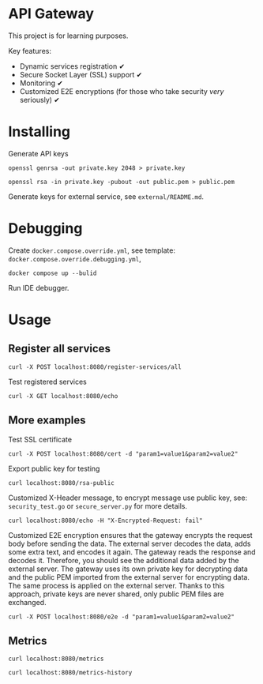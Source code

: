 # API Gateway
This project is for learning purposes.

Key features:
 - Dynamic services registration ✔
 - Secure Socket Layer (SSL) support ✔
 - Monitoring ✔
 - Customized E2E encryptions (for those who take security *very* seriously) ✔

# Installing

Generate API keys
```
openssl genrsa -out private.key 2048 > private.key
```
```
openssl rsa -in private.key -pubout -out public.pem > public.pem
```
Generate keys for external service, see `external/README.md`.

# Debugging

Create `docker.compose.override.yml`, 
see template: `docker.compose.override.debugging.yml`,
```
docker compose up --bulid
```
Run IDE debugger.

# Usage

## Register all services

```
curl -X POST localhost:8080/register-services/all
```

Test registered services
```
curl -X GET localhost:8080/echo
```

## More examples

Test SSL certificate
```
curl -X POST localhost:8080/cert -d "param1=value1&param2=value2"
```

Export public key for testing
```
curl localhost:8080/rsa-public
```

Customized X-Header message, to encrypt message use public key,
see: `security_test.go` or `secure_server.py` for more details.
```
curl localhost:8080/echo -H "X-Encrypted-Request: fail"
```

Customized E2E encryption ensures that the gateway encrypts the request body 
before sending the data. The external server decodes the data, adds some extra
text, and encodes it again. The gateway reads the response and decodes it. 
Therefore, you should see the additional data added by the external server. 
The gateway uses its own private key for decrypting data and the public PEM 
imported from the external server for encrypting data. The same process is 
applied on the external server. Thanks to this approach, private keys are 
never shared, only public PEM files are exchanged.
```
curl -X POST localhost:8080/e2e -d "param1=value1&param2=value2"
```
## Metrics
```
curl localhost:8080/metrics
```
```
curl localhost:8080/metrics-history
```